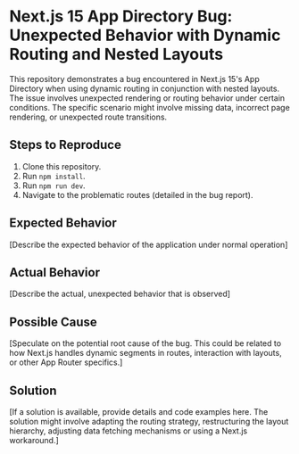 # Next.js 15 App Directory Bug: Unexpected Behavior with Dynamic Routing and Nested Layouts

This repository demonstrates a bug encountered in Next.js 15's App Directory when using dynamic routing in conjunction with nested layouts.  The issue involves unexpected rendering or routing behavior under certain conditions.  The specific scenario might involve missing data, incorrect page rendering, or unexpected route transitions.

## Steps to Reproduce

1. Clone this repository.
2. Run `npm install`.
3. Run `npm run dev`.
4. Navigate to the problematic routes (detailed in the bug report).

## Expected Behavior

[Describe the expected behavior of the application under normal operation]

## Actual Behavior

[Describe the actual, unexpected behavior that is observed]

## Possible Cause

[Speculate on the potential root cause of the bug.  This could be related to how Next.js handles dynamic segments in routes, interaction with layouts, or other App Router specifics.]

## Solution

[If a solution is available, provide details and code examples here.   The solution might involve adapting the routing strategy, restructuring the layout hierarchy, adjusting data fetching mechanisms or using a Next.js workaround.]
